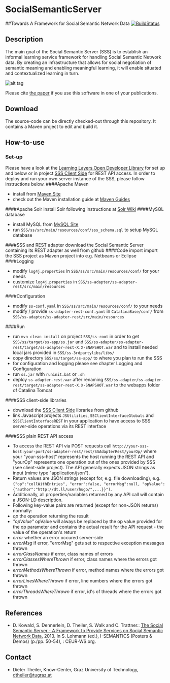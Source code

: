 SocialSemanticServer
====================
##Towards A Framework for Social Semantic Network Data
[![BuildStatus](http://layers.dbis.rwth-aachen.de/jenkins/buildStatus/icon?job=SocialSemanticServer)](http://layers.dbis.rwth-aachen.de/jenkins/job/SocialSemanticServer/)

## Description
The main goal of the Social Semantic Server (SSS) is to establish an informal learning service framework for handling Social Semantic Network data. 
By creating an infrastructure that allows for social negotiation of semantic meaning and enabling meaningful learning, it will enable situated and contextualized learning in turn.

![alt tag](https://raw.githubusercontent.com/learning-layers/SocialSemanticServer/bba6324551551b41f43e3b630e2376ecde83c807/desc.jpg)

Please cite [the paper](https://github.com/learning-layers/SocialSemanticServer#references) if you use this software in one of your publications.

## Download
The source-code can be directly checked-out through this repository. It contains a Maven project to edit and build it.

## How-to-use
### Set-up
Please have a look at the [Learning Layers Open Developer Library](http://developer.learning-layers.eu/documentation/social-semantic-server/) for set up and below or in project [SSS Client Side](https://github.com/learning-layers/SocialSemanticServerClientSide/) for REST API access. In order to deploy and run your own server instance of the SSS, please follow instructions below. 
####Apache Maven
* install from [Maven Site](http://maven.apache.org/download.cg)
* check out the Maven installation guide at [Maven Guides](http://maven.apache.org/guides/getting-started/maven-in-five-minutes.html)

####Apache Solr
install Solr following instructions at [Solr Wiki](http://wiki.apache.org/solr/SolrInstall)
####MySQL database
* install MySQL from [MySQL Site](http://www.mysql.com/downloads/)
* run `SSS/ss/src/main/resources/conf/sss_schema.sql` to setup MySQL database

####SSS and REST adapter
download the Social Semantic Server containing its REST adapter as well from github
####Code import
import the SSS project as Maven project into e.g. Netbeans or Eclipse
####Logging
* modify `log4j.properties` in `SSS/ss/src/main/resources/conf/` for your needs
* customize `log4j.properties` in `SSS/ss-adapter/ss-adapter-rest/src/main/resources`

####Configuration
* modify `ss-conf.yaml` in `SSS/ss/src/main/resources/conf/` to your needs
* modify / provide `ss-adapter-rest-conf.yaml` in `CatalinaBase/conf/` from `SSS/ss-adapter/ss-adapter-rest/src/main/resources`

####Run
* run `mvn clean install` on project `SSS/ss-root` in order to get `SSS/ss/target/ss-app/ss.jar` and `SSS/ss-adapter/ss-adapter-rest/target/ss-adapter-rest-X.X-SNAPSHOT.war` and to install needed local jars provided in `SSS/ss-3rdpartylibs/libs/`
* copy directory `SSS/ss/target/ss-app/` to where you plan to run the SSS
* for configuration and logging please see chapter Logging and Configuration
* run `ss.jar` with `runinit.bat` or `.sh`
* deploy `ss-adapter-rest.war` after renaming `SSS/ss-adapter/ss-adapter-rest/target/ss-adapter-rest-X.X-SNAPSHOT.war` to the webapps folder of Catalina Tomcat

####SSS client-side libraries
* download the [SSS Client Side](https://github.com/learning-layers/SocialSemanticServerClientSide/) libraries from github
* link Javascript projects `JSUtilities`, `SSClientInterfaceGlobals` and `SSSClientInterfaceREST` in your application to have access to SSS server-side operations via its REST interface

####SSS plain REST API access
* To access the REST API via POST requests call `http://your-sss-host:your-port/ss-adapter-rest/rest/SSAdapterRest/yourOp/` where your "your-sss-host" represents the host running the REST API and "yourOp" represents one operation out of the ones provided by SSS (see client-side project). The API generally expects JSON strings as input (mime type "application/json").
* Return values are JSON strings (except for, e.g. file downloading), e.g. `{"op":"collWithEntries", "error":false, "errorMsg":null, "opValue":{"author":"http://dt.ll/user/hugo/",...}}")`. 
* Additionally, all properties/variables returned by any API call will contain a JSON-LD description.
* Following key-value pairs are returned (except for non-JSON returns) normally:
 * _op_ the operation returning the result
 * _"opValue"_ opValue will always be replaced by the op value provided for the op parameter and contains the actual result for the API request - the value of the operation's return
 * _error_ whether an error occured server-side
 * _errorMsg_ if error, "errorMsg" gets set to respective exception messages thrown
 * _errorClassNames_ if error, class names of errors
 * _errorClassesWhereThrown_ if error, class names where the errors got thrown
 * _errorMethodsWhereThrown_ if error, method names where the errors got thrown
 * _errorLinesWhereThrown_ if error, line numbers where the errors got thrown
 * _errorThreadsWhereThrown_ if error, id's of threads where the errors got thrown

## References
* D. Kowald, S. Dennerlein, D. Theiler, S. Walk and C. Trattner.: [The Social Semantic Server - A Framework to Provide Services on Social Semantic Network Data](http://ceur-ws.org/Vol-1026/paper11.pdf), 2013. In S. Lohmann (ed.), I-SEMANTICS (Posters & Demos) (p./pp. 50-54), : CEUR-WS.org.

## Contact
* Dieter Theiler, Know-Center, Graz University of Technology, dtheiler@tugraz.at
